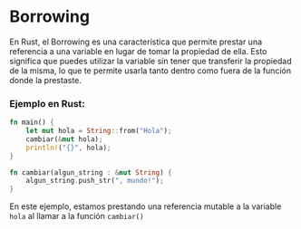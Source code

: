 # Borrowing
En Rust, el Borrowing es una característica que permite prestar una referencia a una variable en 
lugar de tomar la propiedad de ella. Esto significa que puedes utilizar la variable sin tener que 
transferir la propiedad de la misma, lo que te permite usarla tanto dentro como fuera de la función 
donde la prestaste.

### Ejemplo en Rust:
```rust
fn main() {
    let mut hola = String::from("Hola");
    cambiar(&mut hola);
    println!("{}", hola);
}

fn cambiar(algun_string : &mut String) {
    algun_string.push_str(", mundo!");
}
```
En este ejemplo, estamos prestando una referencia mutable a la variable `hola` al llamar a la función `cambiar()`

